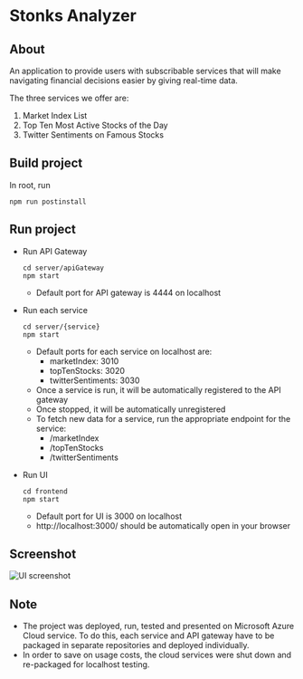 # Stonks Analyzer

## About
An application to provide users with subscribable services that will make navigating financial decisions easier by giving real-time data.

The three services we offer are:
1. Market Index List
2. Top Ten Most Active Stocks of the Day
3. Twitter Sentiments on Famous Stocks
  


## Build project

In root, run
```
npm run postinstall
```
    

## Run project

* Run API Gateway
    ```
    cd server/apiGateway
    npm start
    ```
    * Default port for API gateway is 4444 on localhost

* Run each service
    ```
    cd server/{service}
    npm start
    ```
    * Default ports for each service on localhost are: 
        * marketIndex: 3010
        * topTenStocks: 3020
        * twitterSentiments: 3030
    * Once a service is run, it will be automatically registered to the API gateway
    * Once stopped, it will be automatically unregistered
    * To fetch new data for a service, run the appropriate endpoint for the service:
        * /marketIndex
        * /topTenStocks
        * /twitterSentiments


* Run UI
    ```
    cd frontend
    npm start
    ```
    * Default port for UI is 3000 on localhost
    * http://localhost:3000/ should be automatically open in your browser

  
  
## Screenshot
![UI screenshot](https://github.com/dpannguyen/stonks-analyzer/blob/master/frontend/public/ui.png)

## Note

* The project was deployed, run, tested and presented on Microsoft Azure Cloud service. To do this, each service and API gateway have to be packaged in separate repositories and deployed individually. 
* In order to save on usage costs, the cloud services were shut down and re-packaged for localhost testing.